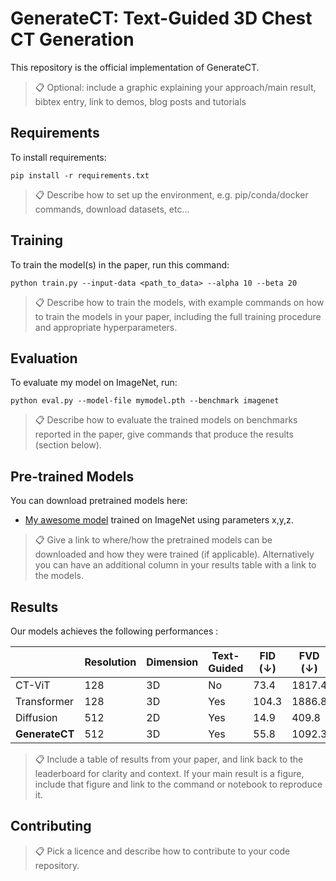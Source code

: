 # GenerateCT: Text-Guided 3D Chest CT Generation

This repository is the official implementation of GenerateCT. 

>📋  Optional: include a graphic explaining your approach/main result, bibtex entry, link to demos, blog posts and tutorials

## Requirements

To install requirements:

```setup
pip install -r requirements.txt
```

>📋  Describe how to set up the environment, e.g. pip/conda/docker commands, download datasets, etc...

## Training

To train the model(s) in the paper, run this command:

```train
python train.py --input-data <path_to_data> --alpha 10 --beta 20
```

>📋  Describe how to train the models, with example commands on how to train the models in your paper, including the full training procedure and appropriate hyperparameters.

## Evaluation

To evaluate my model on ImageNet, run:

```eval
python eval.py --model-file mymodel.pth --benchmark imagenet
```

>📋  Describe how to evaluate the trained models on benchmarks reported in the paper, give commands that produce the results (section below).

## Pre-trained Models

You can download pretrained models here:

- [My awesome model](https://drive.google.com/mymodel.pth) trained on ImageNet using parameters x,y,z. 

>📋  Give a link to where/how the pretrained models can be downloaded and how they were trained (if applicable).  Alternatively you can have an additional column in your results table with a link to the models.

## Results

Our models achieves the following performances :

|                    |   Resolution    |    Dimension     |    Text-Guided   |        FID (↓)               |  FVD (↓)  |  CLIP (↑)   |
|--------------------|-----------------|------------------|------------------|------------------------------|-----------|-------------|
|      CT-ViT        |       128       |       3D         |        No        |         73.4                 |   1817.4  |    N/A      |
|   Transformer      |       128       |       3D         |        Yes       |        104.3                 |   1886.8  |    25.2     |
|     Diffusion      |       512       |       2D         |        Yes       |         14.9                 |   409.8   |    27.6     |
|   **GenerateCT**   |       512       |       3D         |        Yes       |         55.8                 |   1092.3  |    27.1     |


>📋  Include a table of results from your paper, and link back to the leaderboard for clarity and context. If your main result is a figure, include that figure and link to the command or notebook to reproduce it. 


## Contributing

>📋  Pick a licence and describe how to contribute to your code repository. 
